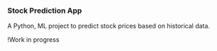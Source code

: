 ### Stock Prediction App ###
A Python, ML project to predict stock prices based on historical data.

!Work in progress